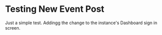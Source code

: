 # Testing New Event Post

Just a simple test. Addingg the change to the instance's Dashboard sign in screen.
